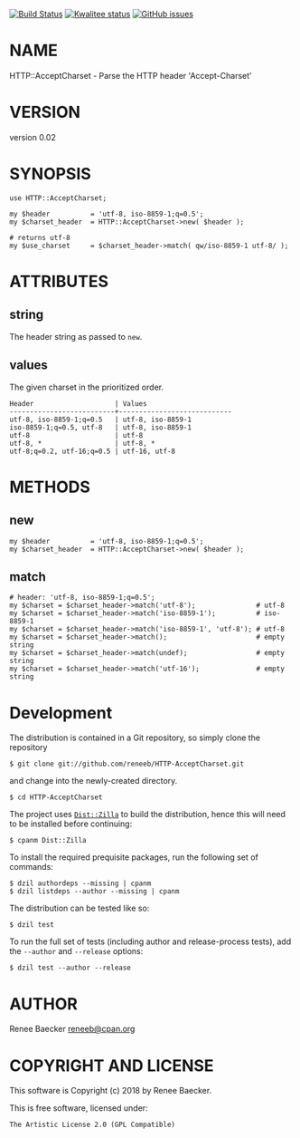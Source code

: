 [![Build Status](https://travis-ci.org/reneeb/HTTP-AcceptCharset.svg?branch=master)](https://travis-ci.org/reneeb/HTTP-AcceptCharset)
[![Kwalitee status](http://cpants.cpanauthors.org/dist/HTTP-AcceptCharset.png)](http://cpants.charsbar.org/dist/overview/HTTP-AcceptCharset)
[![GitHub issues](https://img.shields.io/github/issues/reneeb/HTTP-AcceptCharset.svg)](https://github.com/reneeb/HTTP-AcceptCharset/issues)

# NAME

HTTP::AcceptCharset - Parse the HTTP header 'Accept-Charset'

# VERSION

version 0.02

# SYNOPSIS

    use HTTP::AcceptCharset;
    
    my $header          = 'utf-8, iso-8859-1;q=0.5';
    my $charset_header  = HTTP::AcceptCharset->new( $header );
    
    # returns utf-8
    my $use_charset     = $charset_header->match( qw/iso-8859-1 utf-8/ );

# ATTRIBUTES

## string

The header string as passed to `new`.

## values

The given charset in the prioritized order.

    Header                    | Values
    --------------------------+----------------------------
    utf-8, iso-8859-1;q=0.5   | utf-8, iso-8859-1
    iso-8859-1;q=0.5, utf-8   | utf-8, iso-8859-1
    utf-8                     | utf-8
    utf-8, *                  | utf-8, *
    utf-8;q=0.2, utf-16;q=0.5 | utf-16, utf-8

# METHODS

## new

    my $header          = 'utf-8, iso-8859-1;q=0.5';
    my $charset_header  = HTTP::AcceptCharset->new( $header );

## match

    # header: 'utf-8, iso-8859-1;q=0.5';
    my $charset = $charset_header->match('utf-8');               # utf-8
    my $charset = $charset_header->match('iso-8859-1');          # iso-8859-1
    my $charset = $charset_header->match('iso-8859-1', 'utf-8'); # utf-8
    my $charset = $charset_header->match();                      # empty string
    my $charset = $charset_header->match(undef);                 # empty string
    my $charset = $charset_header->match('utf-16');              # empty string



# Development

The distribution is contained in a Git repository, so simply clone the
repository

```
$ git clone git://github.com/reneeb/HTTP-AcceptCharset.git
```

and change into the newly-created directory.

```
$ cd HTTP-AcceptCharset
```

The project uses [`Dist::Zilla`](https://metacpan.org/pod/Dist::Zilla) to
build the distribution, hence this will need to be installed before
continuing:

```
$ cpanm Dist::Zilla
```

To install the required prequisite packages, run the following set of
commands:

```
$ dzil authordeps --missing | cpanm
$ dzil listdeps --author --missing | cpanm
```

The distribution can be tested like so:

```
$ dzil test
```

To run the full set of tests (including author and release-process tests),
add the `--author` and `--release` options:

```
$ dzil test --author --release
```

# AUTHOR

Renee Baecker <reneeb@cpan.org>

# COPYRIGHT AND LICENSE

This software is Copyright (c) 2018 by Renee Baecker.

This is free software, licensed under:

    The Artistic License 2.0 (GPL Compatible)
